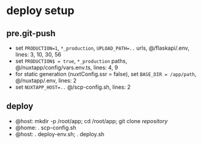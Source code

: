 # deploy setup

## pre.git-push
  - set `PRODUCTION=1`, `*_production`, `UPLOAD_PATH=..` urls, @/flaskapi/.env, lines: 3, 10, 30, 56
  - set `PRODUCTION$ = true`, `*_production` paths, @/nuxtapp/config/vars.env.ts, lines: 4, 9
  - for static generation (nuxtConfig.ssr = false), set `BASE_DIR = /app/path`, @/nuxtapp/.env, lines: 2
  - set `NUXTAPP_HOST=..` @/scp-config.sh, lines: 2

## deploy
  - @host: mkdir -p /root/app; cd /root/app; git clone _repository_
  - @home: . scp-config.sh
  - @host: . deploy-env.sh; . deploy.sh
